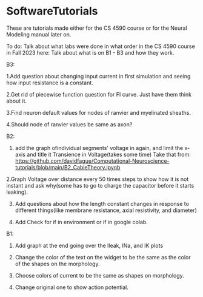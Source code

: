 # SoftwareTutorials
These are tutorials made either for the CS 4590 course or for the Neural Modeling manual later on.

To do:
Talk about what labs were done in what order in the CS 4590 course in Fall 2023 here:
Talk about what is on B1 - B3 and how they work.

B3:

  1.Add question about changing input current in first simulation and seeing how input resistance is a constant.

  2.Get rid of piecewise function question for FI curve. Just have them think about it.

  3.Find neuron default values for nodes of ranvier and myelinated sheaths.

  4.Should node of ranvier values be same as axon?




B2:
  1. add the graph ofindividual segments' voltage in again, and limit the x-axis and title it Transience in Voltage(takes some time) Take that from:
https://github.com/davidfague/Computational-Neuroscience-tutorials/blob/main/B2_CableTheory.ipynb
 
  2.Graph Voltage over distance every 50 times steps to show how it is not instant and ask why(some has to go to charge the capacitor before it starts leaking). 

  3. Add questions about how the length constant changes in response to different things(like membrane resistance, axial resistivity, and diameter)

  4. Add Check for if in environment or if in google colab.

B1:
1. Add graph at the end going over the Ileak, INa, and IK plots
   
3. Change the color of the text on the widget to be the same as the color of the shapes on the morphology.

5. Choose colors of current to be the same as shapes on morphology.
6. Change original one to show action potential.


